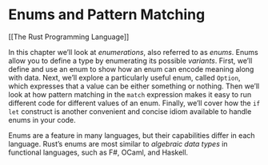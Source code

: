 # Enums and Pattern Matching
[[The Rust Programming Language]]

In this chapter we’ll look at _enumerations_, also referred to as _enums_. Enums allow you to define a type by enumerating its possible _variants_. First, we’ll define and use an enum to show how an enum can encode meaning along with data. Next, we’ll explore a particularly useful enum, called `Option`, which expresses that a value can be either something or nothing. Then we’ll look at how pattern matching in the `match` expression makes it easy to run different code for different values of an enum. Finally, we’ll cover how the `if let` construct is another convenient and concise idiom available to handle enums in your code.

Enums are a feature in many languages, but their capabilities differ in each language. Rust’s enums are most similar to _algebraic data types_ in functional languages, such as F#, OCaml, and Haskell.